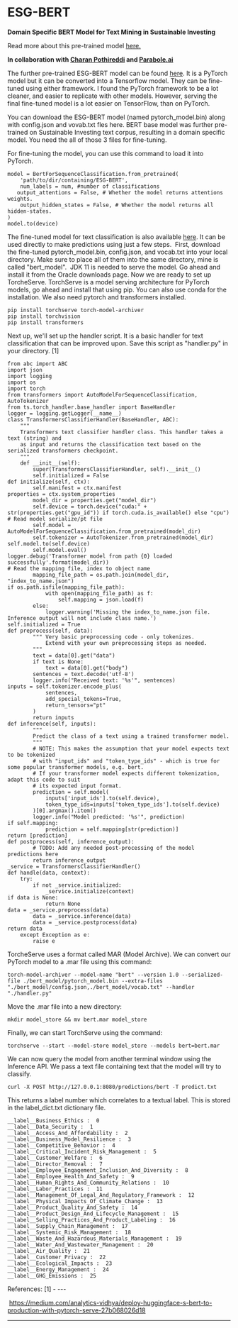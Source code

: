 # ESG-BERT
**Domain Specific BERT Model for Text Mining in Sustainable Investing** 

Read more about this pre-trained model [here.](https://towardsdatascience.com/nlp-meets-sustainable-investing-d0542b3c264b?source=friends_link&sk=1f7e6641c3378aaff319a81decf387bf)

**In collaboration with [Charan Pothireddi](https://www.linkedin.com/in/sree-charan-pothireddi-6a0a3587/) and [Parabole.ai](https://www.linkedin.com/in/sree-charan-pothireddi-6a0a3587/)**

The further pre-trained ESG-BERT model can be found [here](https://huggingface.co/nbroad/ESG-BERT). It is a PyTorch model but it can be converted into a Tensorflow model. They can be fine-tuned using either framework. I found the PyTorch framework to be a lot cleaner, and easier to replicate with other models. However, serving the final fine-tuned model is a lot easier on TensorFlow, than on PyTorch. 

You can download the ESG-BERT model (named pytorch_model.bin) along with config.json and vovab.txt fles here. BERT base model was further pre-trained on Sustainable Investing text corpus, resulting in a domain specific model. You need the all of those 3 files for fine-tuning.  

For fine-tuning the model, you can use this command to load it into PyTorch. 
```
model = BertForSequenceClassification.from_pretrained(
    'path/to/dir/containing/ESG-BERT', 
    num_labels = num, #number of classifications
   output_attentions = False, # Whether the model returns attentions weights.
    output_hidden_states = False, # Whether the model returns all hidden-states.
)
model.to(device)

```
The fine-tuned model for text classification is also available [here](https://huggingface.co/nbroad/ESG-BERT). It can be used directly to make predictions using just a few steps. 
First, download the fine-tuned pytorch_model.bin, config.json, and vocab.txt into your local directory. Make sure to place all of them into the same directory, mine is called "bert_model". 
JDK 11 is needed to serve the model. Go ahead and install it from the Oracle downloads page. Now we are ready to set up TorcheServe.
TorchServe is a model serving architecture for PyTorch models, go ahead and install that using pip. You can also use conda for the installation. We also need pytorch and transformers installed. 
```
pip install torchserve torch-model-archiver
pip install torchvision 
pip install transformers
```
Next up, we'll set up the handler script. It is a basic handler for text classification that can be improved upon. Save this script as "handler.py" in your directory. [1]
```
from abc import ABC
import json
import logging
import os
import torch
from transformers import AutoModelForSequenceClassification, AutoTokenizer
from ts.torch_handler.base_handler import BaseHandler
logger = logging.getLogger(__name__)
class TransformersClassifierHandler(BaseHandler, ABC):
    """
    Transformers text classifier handler class. This handler takes a text (string) and
    as input and returns the classification text based on the serialized transformers checkpoint.
    """
    def __init__(self):
        super(TransformersClassifierHandler, self).__init__()
        self.initialized = False
def initialize(self, ctx):
        self.manifest = ctx.manifest
properties = ctx.system_properties
        model_dir = properties.get("model_dir")
        self.device = torch.device("cuda:" + str(properties.get("gpu_id")) if torch.cuda.is_available() else "cpu")
# Read model serialize/pt file
        self.model = AutoModelForSequenceClassification.from_pretrained(model_dir)
        self.tokenizer = AutoTokenizer.from_pretrained(model_dir)
self.model.to(self.device)
        self.model.eval()
logger.debug('Transformer model from path {0} loaded successfully'.format(model_dir))
# Read the mapping file, index to object name
        mapping_file_path = os.path.join(model_dir, "index_to_name.json")
if os.path.isfile(mapping_file_path):
            with open(mapping_file_path) as f:
                self.mapping = json.load(f)
        else:
            logger.warning('Missing the index_to_name.json file. Inference output will not include class name.')
self.initialized = True
def preprocess(self, data):
        """ Very basic preprocessing code - only tokenizes. 
            Extend with your own preprocessing steps as needed.
        """
        text = data[0].get("data")
        if text is None:
            text = data[0].get("body")
        sentences = text.decode('utf-8')
        logger.info("Received text: '%s'", sentences)
inputs = self.tokenizer.encode_plus(
            sentences,
            add_special_tokens=True,
            return_tensors="pt"
        )
        return inputs
def inference(self, inputs):
        """
        Predict the class of a text using a trained transformer model.
        """
        # NOTE: This makes the assumption that your model expects text to be tokenized  
        # with "input_ids" and "token_type_ids" - which is true for some popular transformer models, e.g. bert.
        # If your transformer model expects different tokenization, adapt this code to suit 
        # its expected input format.
        prediction = self.model(
            inputs['input_ids'].to(self.device), 
            token_type_ids=inputs['token_type_ids'].to(self.device)
        )[0].argmax().item()
        logger.info("Model predicted: '%s'", prediction)
if self.mapping:
            prediction = self.mapping[str(prediction)]
return [prediction]
def postprocess(self, inference_output):
        # TODO: Add any needed post-processing of the model predictions here
        return inference_output
_service = TransformersClassifierHandler()
def handle(data, context):
    try:
        if not _service.initialized:
            _service.initialize(context)
if data is None:
            return None
data = _service.preprocess(data)
        data = _service.inference(data)
        data = _service.postprocess(data)
return data
    except Exception as e:
        raise e

```
TorcheServe uses a format called MAR (Model Archive). We can convert our PyTorch model to a .mar file using this command:
```
torch-model-archiver --model-name "bert" --version 1.0 --serialized-file ./bert_model/pytorch_model.bin --extra-files "./bert_model/config.json,./bert_model/vocab.txt" --handler "./handler.py" 
```
Move the .mar file into a new directory: 
```
mkdir model_store && mv bert.mar model_store 
```
Finally, we can start TorchServe using the command: 
```
torchserve --start --model-store model_store --models bert=bert.mar
```
We can now query the model from another terminal window using the Inference API. We pass a text file containing text that the model will try to classify. 

```
curl -X POST http://127.0.0.1:8080/predictions/bert -T predict.txt
```
This returns a label number which correlates to a textual label. This is stored in the label_dict.txt dictionary file. 
```
__label__Business_Ethics :  0
__label__Data_Security :  1
__label__Access_And_Affordability :  2
__label__Business_Model_Resilience :  3
__label__Competitive_Behavior :  4
__label__Critical_Incident_Risk_Management :  5
__label__Customer_Welfare :  6
__label__Director_Removal :  7
__label__Employee_Engagement_Inclusion_And_Diversity :  8
__label__Employee_Health_And_Safety :  9
__label__Human_Rights_And_Community_Relations :  10
__label__Labor_Practices :  11
__label__Management_Of_Legal_And_Regulatory_Framework :  12
__label__Physical_Impacts_Of_Climate_Change :  13
__label__Product_Quality_And_Safety :  14
__label__Product_Design_And_Lifecycle_Management :  15
__label__Selling_Practices_And_Product_Labeling :  16
__label__Supply_Chain_Management :  17
__label__Systemic_Risk_Management :  18
__label__Waste_And_Hazardous_Materials_Management :  19
__label__Water_And_Wastewater_Management :  20
__label__Air_Quality :  21
__label__Customer_Privacy :  22
__label__Ecological_Impacts :  23
__label__Energy_Management :  24
__label__GHG_Emissions :  25
```
References:
[1] - ---

 https://medium.com/analytics-vidhya/deploy-huggingface-s-bert-to-production-with-pytorch-serve-27b068026d18


---
